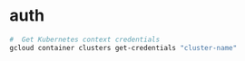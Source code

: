 # auth

```sh
#  Get Kubernetes context credentials
gcloud container clusters get-credentials "cluster-name"
```
